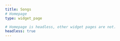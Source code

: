 ```yaml
---
title: Songs
# Homepage
type: widget_page

# Homepage is headless, other widget pages are not.
headless: true
---
```

